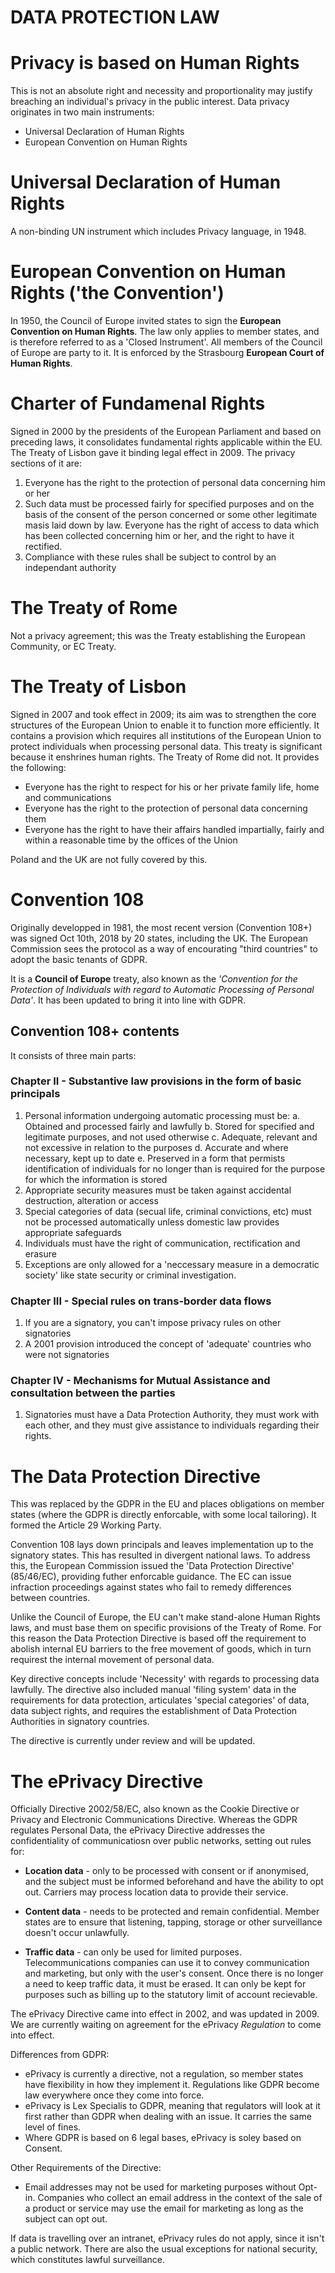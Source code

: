 # DATA PROTECTION LAW

# Privacy is based on Human Rights
This is not an absolute right and necessity and proportionality may justify breaching an individual's privacy in the public interest. Data privacy originates in two main instruments:
* Universal Declaration of Human Rights
* European Convention on Human Rights

# Universal Declaration of Human Rights
A non-binding UN instrument which includes Privacy language, in 1948.

# European Convention on Human Rights ('the Convention')
In 1950, the Council of Europe invited states to sign the **European Convention on Human Rights**. The law only applies to member states, and is therefore referred to as a 'Closed Instrument'. All members of the Council of Europe are party to it. It is enforced by the Strasbourg **European Court of Human Rights**.

# Charter of Fundamenal Rights
Signed in 2000 by the presidents of the European Parliament and based on preceding laws, it consolidates fundamental rights applicable within the EU. The Treaty of Lisbon gave it binding legal effect in 2009. The privacy sections of it are:

1. Everyone has the right to the protection of personal data concerning him or her
2. Such data must be processed fairly for specified purposes and on the basis of the consent of the person concerned or some other legitimate masis laid down by law. Everyone has the right of access to data which has been collected concerning him or her, and the right to have it rectified.
3. Compliance with these rules shall be subject to control by an independant authority

# The Treaty of Rome
Not a privacy agreement; this was the Treaty establishing the European Community, or EC Treaty.

# The Treaty of Lisbon
Signed in 2007 and took effect in 2009; its aim was to strengthen the core structures of the European Union to enable it to function more efficiently. It contains a provision which requires all institutions of the European Union to protect individuals when processing personal data. This treaty is significant because it enshrines human rights. The Treaty of Rome did not. It provides the following:

* Everyone has the right to respect for his or her private family life, home and communications
* Everyone has the right to the protection of personal data concerning them
* Everyone has the right to have their affairs handled impartially, fairly and within a reasonable time by the offices of the Union

Poland and the UK are not fully covered by this.

# Convention 108
Originally developped in 1981, the most recent version (Convention 108+) was signed Oct 10th, 2018 by 20 states, including the UK. The European Commission sees the protocol as a way of encourating "third countries" to adopt the basic tenants of GDPR.

It is a **Council of Europe** treaty, also known as the _'Convention for the Protection of Individuals with regard to Automatic Processing of Personal Data'_. It has been updated to bring it into line with GDPR.

## Convention 108+ contents
It consists of three main parts:

### Chapter II - Substantive law provisions in the form of basic principals
1. Personal information undergoing automatic processing must be:
   a. Obtained and processed fairly and lawfully
   b. Stored for specified and legitimate purposes, and not used otherwise
   c. Adequate, relevant and not excessive in relation to the purposes
   d. Accurate and where necessary, kept up to date
   e. Preserved in a form that permists identification of individuals for no longer than is required for the purpose for which the information is stored
2. Appropriate security measures must be taken against accidental destruction, alteration or access
3. Special categories of data (secual life, criminal convictions, etc) must not be processed automatically unless domestic law provides appropriate safeguards
4. Individuals must have the right of communication, rectification and erasure
5. Exceptions are only allowed for a 'neccessary measure in a democratic society' like state security or criminal investigation.

### Chapter III - Special rules on trans-border data flows
1. If you are a signatory, you can't impose privacy rules on other signatories
2. A 2001 provision introduced the concept of 'adequate' countries who were not signatories

### Chapter IV - Mechanisms for Mutual Assistance and consultation between the parties
1. Signatories must have a Data Protection Authority, they must work with each other, and they must give assistance to individuals regarding their rights.

# The Data Protection Directive
This was replaced by the GDPR in the EU and places obligations on member states (where the GDPR is directly enforcable, with some local tailoring). It formed the Article 29 Working Party.

Convention 108 lays down principals and leaves implementation up to the signatory states. This has resulted in divergent national laws. To address this, the European Commission issued the 'Data Protection Directive' (85/46/EC), providing futher enforcable guidance. The EC can issue infraction proceedings against states who fail to remedy differences between countries.

Unlike the Council of Europe, the EU can't make stand-alone Human Rights laws, and must base them on specific provisions of the Treaty of Rome. For this reason the Data Protection Directive is based off the requirement to abolish internal EU barriers to the free movement of goods, which in turn requirest the internal movement of personal data.

Key directive concepts include 'Necessity' with regards to processing data lawfully. The directive also included manual 'filing system' data in the requirements for data protection, articulates 'special categories' of data, data subject rights, and requires the establishment of Data Protection Authorities in signatory countries.

The directive is currently under review and will be updated.

# The ePrivacy Directive
Officially Directive 2002/58/EC, also known as the Cookie Directive or Privacy and Electronic Communications Directive. Whereas the GDPR regulates Personal Data, the ePrivacy Directive addresses the confidentiality of communicatiosn over public networks, setting out rules for:

* **Location data** - only to be processed with consent or if anonymised, and the subject must be informed beforehand and have the ability to opt out. Carriers may process location data to provide their service.

* **Content data** - needs to be protected and remain confidential. Member states are to ensure that listening, tapping, storage or other surveillance doesn't occur unlawfully.

* **Traffic data** - can only be used for limited purposes. Telecommunications companies can use it to convey communication and marketing, but only with the user's consent. Once there is no longer a need to keep traffic data, it must be erased. It can only be kept for purposes such as billing up to the statutory limit of account recievable. 

The ePrivacy Directive came into effect in 2002, and was updated in 2009. We are currently waiting on agreement for the ePrivacy _Regulation_ to come into effect.

Differences from GDPR:
* ePrivacy is currently a directive, not a regulation, so member states have flexibility in how they implement it. Regulations like GDPR become law everywhere once they come into force.
* ePrivacy is Lex Specialis to GDPR, meaning that regulators will look at it first rather than GDPR when dealing with an issue. It carries the same level of fines.
* Where GDPR is based on 6 legal bases, ePrivacy is soley based on Consent. 

Other Requirements of the Directive:
* Email addresses may not be used for marketing purposes without Opt-in. Companies who collect an email address in the context of the sale of a product or service may use the email for marketing as long as the subject can opt out. 

If data is travelling over an intranet, ePrivacy rules do not apply, since it isn't a public network. There are also the usual exceptions for national security, which constitutes lawful surveillance.

